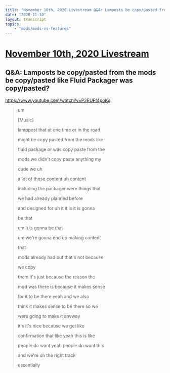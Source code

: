 ```yaml
---
title: "November 10th, 2020 Livestream Q&A: Lamposts be copy/pasted from the mods be copy/pasted like Fluid Packager was copy/pasted?"
date: "2020-11-10"
layout: transcript
topics:
    - "mods/mods-vs-features"
---
```

# [November 10th, 2020 Livestream](../2020-11-10.md)
## Q&A: Lamposts be copy/pasted from the mods be copy/pasted like Fluid Packager was copy/pasted?
https://www.youtube.com/watch?v=P2EUFf4poKg
> um
> 
> [Music]
> 
> lamppost that at one time or in the road
> 
> might be copy pasted from the mods like
> 
> fluid package or was copy paste from the
> 
> mods we didn't copy paste anything my
> 
> dude we uh
> 
> a lot of those content uh content
> 
> including the packager were things that
> 
> we had already planned before
> 
> and designed for uh it it is it is gonna
> 
> be that
> 
> um it is gonna be that
> 
> um we're gonna end up making content
> 
> that
> 
> mods already had but that's not because
> 
> we copy
> 
> them it's just because the reason the
> 
> mod was there is because it makes sense
> 
> for it to be there yeah and we also
> 
> think it makes sense to be there so we
> 
> were going to make it anyway
> 
> it's it's nice because we get like
> 
> confirmation that like yeah this is like
> 
> people do want yeah people do want this
> 
> and we're on the right track
> 
> essentially
> 
